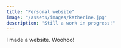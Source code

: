 ```yaml
---
title: "Personal website"
image: "/assets/images/katherine.jpg"
description: "Still a work in progress!"
---
```


I made a website. Woohoo!